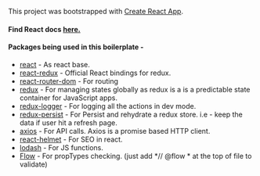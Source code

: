 This project was bootstrapped with [Create React App](https://github.com/facebook/create-react-app).

#### Find React docs  [here.](https://github.com/Sonukr/React-redux-boilerplate/blob/master/docs/Base.md)

#### Packages being used in this boilerplate - 
 - [react](https://www.npmjs.com/package/react) - As react base. 
 - [react-redux](https://www.npmjs.com/package/react-redux) - Official React bindings for redux.
 - [react-router-dom](https://www.npmjs.com/package/react-router-dom) - For routing
 - [redux](https://www.npmjs.com/package/redux) -  For managing states globally as redux is a is a predictable state container for JavaScript apps.
 - [redux-logger](https://www.npmjs.com/package/redux-logger) -  For logging all the actions in dev mode.
 - [redux-persist](https://www.npmjs.com/package/redux-persist) - For Persist and rehydrate a redux store. i.e - keep the data if user hit a refresh page.
 - [axios](https://www.npmjs.com/package/axios) - For API calls. Axios is a promise based HTTP client.
 - [react-helmet](https://www.npmjs.com/package/react-helmet) - For SEO in react.
 - [lodash](https://www.npmjs.com/package/lodash) - For JS  functions.
- [Flow](https://www.npmjs.com/package/flow-bin) - For propTypes checking. (just add *// @flow * at the top of file to validate) 